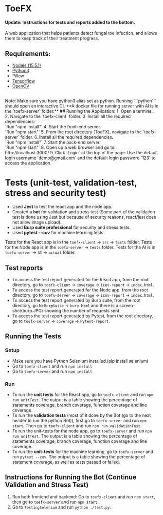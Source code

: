 
# ToeFX 
#### Update: Instructions for tests and reports added to the bottom.
A web application that helps patients detect fungal toe infection, and allows them to keep track of their treatment progress.

## Requirements:
* [Nodejs (15.5.1)](https://nodejs.org/en/)
* [Python3](https://www.python.org/downloads/)
* Pillow
* [Tensorflow](https://www.tensorflow.org/install/pip)
* [OpenCV](https://pypi.org/project/opencv-python/)
<br>
Note: Make sure you have python3 alias set as python. Running ```python``` should open an interactive CI.
**A docker file for running server with AI is in the `toefx-server` folder.**
## Running the Application:
1. Open a terminal.
2. Navigate to the `toefx-client` folder.
3. Install all the required dependencies:<br>
`Run "npm install"` 
4. Start the front-end server.<br>
`Run "npm start"`
5. From the root directory (ToeFX), navigate to the `toefx-server` folder.
6. Install all the required dependencies.<br>
`Run "npm install"`
7. Start the back-end server.<br>
`Run "npm start"`
8. Open up a web browser and go to http://localhost:3000/
9. Click `Login` at the top of the page. Use the default login username `demo@gmail.com` and the default login password `123` to access the application. 

# Tests (unit-test, validation-test, stress and security test)
* Used **Jest** to test the react app and the node app.
* Created a **bot** for validation and stress test (Some part of the validation test is done using Jest but because of security reasons, react/jest does not allow image upload).
*  Used **Burp suite professional** for security and stress tests.
* Used **pytest --cov** for machine learning tests.

Tests for the React app is in the `toefx-client` -> `src` -> `tests` folder.
Tests for the Node app is in the `toefx-server` -> `tests` folder.
Tests for the AI is in `toefx-server` -> `AI` -> `actual` folder.

## Test reports
* To access the test report generated for the React app, from the root directory, go to `toefx-client` -> `coverage` -> `icov-report` -> `index.html`. 
* To access the test report generated for the Node app, from the root directory, go to `toefx-server` -> `coverage` -> `icov-report` -> `index.html`.
* To access the test report generated by Burp suite, from the root directory, go to `BurpSuite` -> `burp.html` and there is a screen-shot(burp.JPG) showing the number of requests sent.
* To access the test report generated by Pytest, from the root directory, go to `toefx-server` -> `coverage` -> `Pytest-report`.

## Running the Tests
### Setup
* Make sure you have Python Selenium installed.(pip install selenium)
* Go to `toefx-client` and run `npm install`
* Go to `toefx-server` and run `npm install`

### Run
* To run the **unit tests** for the React app, go to `toefx-client` and run `npm run unitTest`.  The output is  a table showing the percentage of statements coverage, branch coverage, function coverage and line coverage.
* To run the **validation tests** (most of it done by the Bot (go to the next header to run the python Bot)), first go to `toefx-server` and run `npm start`. Then go to `toefx-client` and run `npm run validationTest`.
* To run the unit-tests for the node app, go to `toefx-server` and run `npm run unitTest`. The output is  a table showing the percentage of statements coverage, branch coverage, function coverage and line coverage.
* To run the **unit-tests** for the machine learning, go to `toefx-server` and run `pytest --cov`. The output is  a table showing the percentage of statement coverage, as well as tests passed or failed.

## Instructions for Running the Bot (Continue Validation and Stress Test)
1. Run both frontend and backend: Go to `toefx-client` and run `npm start`, then go to `toefx-server` and run `npm start`.
2. Go to `TestingSelenium` and run `python ./test.py`.
